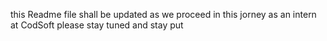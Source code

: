 this Readme file shall be updated as we proceed in this jorney as an intern at CodSoft
please stay tuned and stay put
